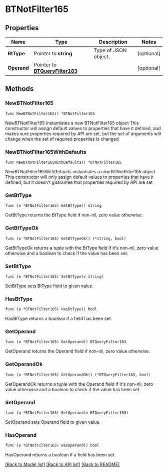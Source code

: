 # BTNotFilter165

## Properties

Name | Type | Description | Notes
------------ | ------------- | ------------- | -------------
**BtType** | Pointer to **string** | Type of JSON object. | [optional] 
**Operand** | Pointer to [**BTQueryFilter183**](BTQueryFilter183.md) |  | [optional] 

## Methods

### NewBTNotFilter165

`func NewBTNotFilter165() *BTNotFilter165`

NewBTNotFilter165 instantiates a new BTNotFilter165 object
This constructor will assign default values to properties that have it defined,
and makes sure properties required by API are set, but the set of arguments
will change when the set of required properties is changed

### NewBTNotFilter165WithDefaults

`func NewBTNotFilter165WithDefaults() *BTNotFilter165`

NewBTNotFilter165WithDefaults instantiates a new BTNotFilter165 object
This constructor will only assign default values to properties that have it defined,
but it doesn't guarantee that properties required by API are set

### GetBtType

`func (o *BTNotFilter165) GetBtType() string`

GetBtType returns the BtType field if non-nil, zero value otherwise.

### GetBtTypeOk

`func (o *BTNotFilter165) GetBtTypeOk() (*string, bool)`

GetBtTypeOk returns a tuple with the BtType field if it's non-nil, zero value otherwise
and a boolean to check if the value has been set.

### SetBtType

`func (o *BTNotFilter165) SetBtType(v string)`

SetBtType sets BtType field to given value.

### HasBtType

`func (o *BTNotFilter165) HasBtType() bool`

HasBtType returns a boolean if a field has been set.

### GetOperand

`func (o *BTNotFilter165) GetOperand() BTQueryFilter183`

GetOperand returns the Operand field if non-nil, zero value otherwise.

### GetOperandOk

`func (o *BTNotFilter165) GetOperandOk() (*BTQueryFilter183, bool)`

GetOperandOk returns a tuple with the Operand field if it's non-nil, zero value otherwise
and a boolean to check if the value has been set.

### SetOperand

`func (o *BTNotFilter165) SetOperand(v BTQueryFilter183)`

SetOperand sets Operand field to given value.

### HasOperand

`func (o *BTNotFilter165) HasOperand() bool`

HasOperand returns a boolean if a field has been set.


[[Back to Model list]](../README.md#documentation-for-models) [[Back to API list]](../README.md#documentation-for-api-endpoints) [[Back to README]](../README.md)


